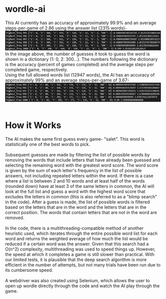 # wordle-ai
This AI currently has an accuracy of approximately 99.9% and an average steps-per-game of 2.86 using the answer list (2315 words)-
<br>
![Accuracy](accuracy.png)
<br>
In the image above, the number of guesses it took to guess the word is shown in a dictionary (1: 0, 2: 300...).
The numbers following the dictionary is the accuracy (percent of games completed) and the average steps per completed game, respectively.
<br>
Using the full allowed words list (12947 words), the AI has an accuracy of approximately 99% and an average steps-per-game of 3.67-
<br>
![AccuracyFull](accuracy2.png)
<br>
<br>
# How it Works
The AI makes the same first guess every game- "salet". This word is statistically one of the best words to pick.
<br><br>
Subsequent guesses are made by filtering the list of possible words by removing the words that include letters that have already been guessed and selecting the remaining word with the greatest word score. The word score is given by the sum of each letter's frequency in the list of possible answers, not including repeated letters within the word. If there is a case where a list is between 2 and 10 words and at least half of the words (rounded down) have at least 3 of the same letters in common, the AI will look at the full list and guess a word with the highest word score that excludes the letters in common (this is also referred to as a "blimp search" in the code). After a guess is made, the list of possible words is filtered based on the letters that are in the word and the letters that are in the correct position. The words that contain letters that are not in the word are removed.
<br><br>
In the code, there is a multithreading-compatible method of another heuristic used, which iterates through the entire possible word list for each word and returns the weighted average of how much the list would be reduced if a certain word was the answer. Given that this search had a O(n^2) complexity, multithreading was used to speed things up. However, the speed at which it completes a game is still slower than practical. With our limited tests, it is plausible that the deep search algorithm is more efficient in the number of attempts, but not many trials have been run due to its cumbersome speed.
<br><br>
A webdriver was also created using Selenium, which allows the user to open up wordle directly through the code and watch the AI play through the game.

